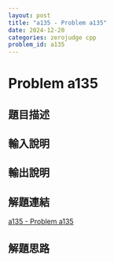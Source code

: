 ```yaml
---
layout: post
title: "a135 - Problem a135"
date: 2024-12-20
categories: zerojudge cpp
problem_id: a135
---
```


# Problem a135

## 題目描述



## 輸入說明



## 輸出說明



## 解題連結

[a135 - Problem a135](https://zerojudge.tw/ShowProblem?problemid=a135)

## 解題思路

